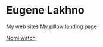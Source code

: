 

# Eugene Lakhno
My web sites
[My pillow landing page](https://webstyleugn.github.io/Pillow_big/ "My first gitHub langind page")

[Nomi watch](https://webstyleugn.github.io/Nomi/ "Nomi Project")

